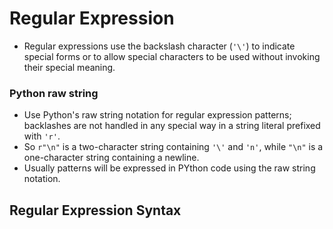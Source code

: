 # Regular Expression

- Regular expressions use the backslash character (`'\'`) to indicate special forms or to allow special characters to be used without invoking their special meaning. 


### Python raw string

- Use Python's raw string notation for regular expression patterns; backlashes are not handled in any special way in a string literal prefixed with `'r'`.
- So `r"\n"` is a two-character string containing `'\'` and `'n'`, while `"\n"` is a one-character string containing a newline. 
- Usually patterns will be expressed in PYthon code using the raw string notation.


## Regular Expression Syntax